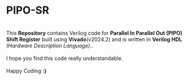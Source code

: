 # PIPO-SR
<br>
This <b>Repository</b> contains Verilog code for <b>Parallel In Parallel Out (PIPO) Shift Register</b> built using <b>Vivado</b>(v2024.2) and is written in <b>Verilog HDL</b> <i>(Hardware Description Language).</i>.
<br><br>
I hope you find this code really understandable. <br><br> Happy Coding <b>:)</b>
